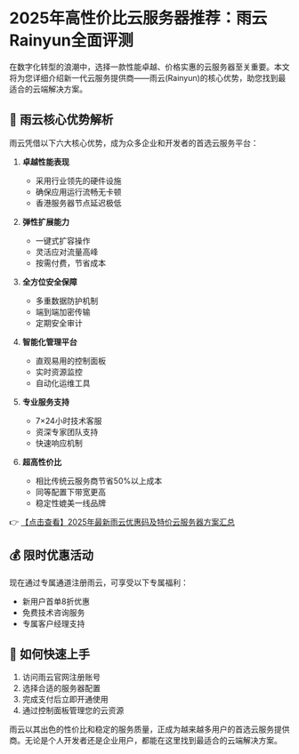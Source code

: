 # 2025年高性价比云服务器推荐：雨云Rainyun全面评测

在数字化转型的浪潮中，选择一款性能卓越、价格实惠的云服务器至关重要。本文将为您详细介绍新一代云服务提供商——雨云(Rainyun)的核心优势，助您找到最适合的云端解决方案。

## 🌟 雨云核心优势解析

雨云凭借以下六大核心优势，成为众多企业和开发者的首选云服务平台：

1. **卓越性能表现**
   - 采用行业领先的硬件设施
   - 确保应用运行流畅无卡顿
   - 香港服务器节点延迟极低

2. **弹性扩展能力**
   - 一键式扩容操作
   - 灵活应对流量高峰
   - 按需付费，节省成本

3. **全方位安全保障**
   - 多重数据防护机制
   - 端到端加密传输
   - 定期安全审计

4. **智能化管理平台**
   - 直观易用的控制面板
   - 实时资源监控
   - 自动化运维工具

5. **专业服务支持**
   - 7×24小时技术客服
   - 资深专家团队支持
   - 快速响应机制

6. **超高性价比**
   - 相比传统云服务商节省50%以上成本
   - 同等配置下带宽更高
   - 稳定性媲美一线品牌

👉 [【点击查看】2025年最新雨云优惠码及特价云服务器方案汇总](https://bit.ly/RainYun)

## 💰 限时优惠活动

现在通过专属通道注册雨云，可享受以下专属福利：

- 新用户首单8折优惠
- 免费技术咨询服务
- 专属客户经理支持

## 🚀 如何快速上手

1. 访问雨云官网注册账号
2. 选择合适的服务器配置
3. 完成支付后立即开通使用
4. 通过控制面板管理您的云资源

雨云以其出色的性价比和稳定的服务质量，正成为越来越多用户的首选云服务提供商。无论是个人开发者还是企业用户，都能在这里找到最适合的云端解决方案。